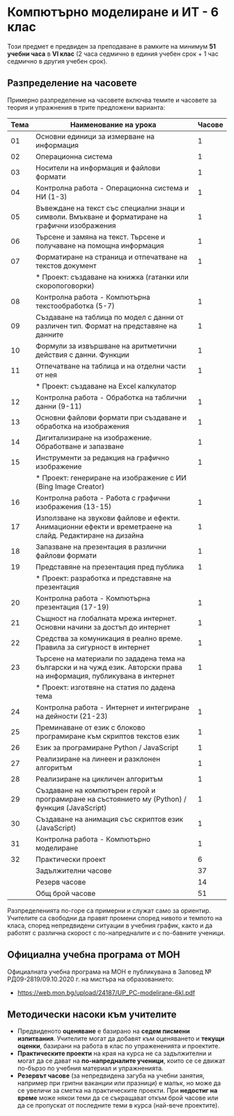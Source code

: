# Компютърно моделиране и ИТ - 6 клас

Този предмет е предвиден за преподаване в рамките на минимум **51 учебни часа** в **VI клас** (2 часа седмично в единия учебен срок + 1 час седмично в другия учебен срок).

## Разпределение на часовете

Примерно разпределение на часовете включва темите и часовете за теория и упражнения в трите предложени варианта:

| Тема | Наименование на урока                                                                                                   | Часове      |
|------|-------------------------------------------------------------------------------------------------------------------------|-------------|
|  01  | Основни единици за измерване на информация                                                                              |      1      |
|  02  | Операционна система                                                                                                     |      1      |
|  03  | Носители на информация и файлови формати                                                                                |      1      |
|  04  | Контролна работа - Операционна система и НИ (1-3)                                                                       |      1      |
|  05  | Въвеждане на текст със специални знаци и символи. Вмъкване и форматиране на графични изображения                        |      1      |
|  06  | Търсене и замяна на текст. Търсене и получаване на помощна информация                                                   |      1      |
|  07  | Форматиране на страница и отпечатване на текстов документ                                                               |      1      |
|      | * Проект: създаване на книжка (гатанки или скоропоговорки)                                                               |             |
|  08  | Контролна работа - Компютърна текстообработка (5-7)                                                                     |      1      |
|  09  | Създаване на таблица по модел с данни от различен тип. Формат на представяне на данните                                 |      1      |
|  10  | Формули за извършване на аритметични действия с данни. Функции                                                          |      1      |
|  11  | Отпечатване на таблица и на отделни части от нея                                                                        |      1      |
|      | * Проект: създаване на Excel калкулатор                                                                                 |             |
|  12  | Контролна работа - Обработка на таблични данни (9-11)                                                                   |      1      |
|  13  | Основни файлови формати при създаване и обработка на изображения                                                        |      1      |
|  14  | Дигитализиране на изображение. Обработване и запазване                                                                  |      1      |
|  15  | Инструменти за редакция на графично изображение                                                                         |      1      |
|      | * Проект: генериране на изображение с ИИ (Bing Image Creator)                                                           |             |
|  16  | Контролна работа - Работа с графични изображения (13-15)                                                                |      1      |
|  17  | Използване на звукови файлове и ефекти. Анимационни ефекти и времетраене на слайд. Редактиране на дизайна               |      1      |
|  18  | Запазване на презентация в различни файлови формати                                                                     |      1      |
|  19  | Представяне на презентация пред публика                                                                                 |      1      |
|      | * Проект: разработка и представяне на презентация                                                                       |             |
|  20  | Контролна работа - Компютърна презентация (17-19)                                                                       |      1      |
|  21  | Същност на глобалната мрежа интернет. Основни начини за достъп до интернет                                              |      1      |
|  22  | Средства за комуникация в реално време. Правила за сигурност в интернет                                                 |      1      |
|  23  | Търсене на материали по зададена тема на български и на чужд език. Авторски права на информация, публикувана в интернет |      1      |
|      | * Проект: изготвяне на статия по дадена тема                                                                            |             |
|  24  | Контролна работа - Интернет и интегриране на дейности (21-23)                                                           |      1      |
|  25  | Преминаване от език с блоково програмиране към скриптов текстов език                                                    |      1      |
|  26  | Език за програмиране Python / JavaScript                                                                                |      1      |
|  27  | Реализиране на линеен и разклонен алгоритъм                                                                             |      1      |
|  28  | Реализиране на цикличен алгоритъм                                                                                       |      1      |
|  29  | Създаване на компютърен герой и програмиране на състоянието му (Python) / функция (JavaScript)                          |      1      |
|  30  | Създаване на анимация със скриптов език (JavaScript)                                                                    |      1      |
|  31  | Контролна работа - Компютърно моделиране                                                                                |      1      |
|  32  | Практически проект                                                                                                      |      6      |
|      | Задължителни часове                                                                                                     |     37      |
|      | Резерв часове                                                                                                           |     14      |
|      | Общ брой часове                                                                                                         |     51      |

Разпределенията по-горе са примерни и служат само за ориентир. Учителите са свободни да правят промени според нивото и темпото на класа, според непредвидени ситуации в учебния график, както и да работят с различна скорост с по-напредналите и с по-бавните ученици.

## Официална учебна програма от МОН

Официалната учебна програма на МОН е публикувана в Заповед № РД09-2819/09.10.2020 г. на мистъра на образованието:
  - https://web.mon.bg/upload/24187/UP_PC-modelirane-6kl.pdf

## Методически насоки към учителите

  - Предвиденото **оценяване** е базирано на **седем писмени изпитвания**. Учителите могат да добавят към оценяването и **текущи оценки**, базирани на работа в клас по упражененията и проектите.
  - **Практическите проекти** на края на курса не са задължителни и могат да се дават на **по-напредналите ученици**, които се се движат по-бързо по учебния материал и упражненията.
  - **Резервът часове** (за непредвидена загуба на учебни занятия, например при грипни ваканции или празници) е малък, но може да се увеличи за сметка на практическите проекти. При **недостиг на време** може някои теми да се съкращават откъм брой часове или да се пропускат от последните теми в курса (най-вече проектите).
